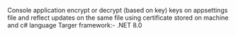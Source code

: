 Console application encrypt or decrypt (based on key) keys on appsettings file and reflect updates on the same file using certificate stored on machine and c# language
Targer framework:- .NET 8.0
